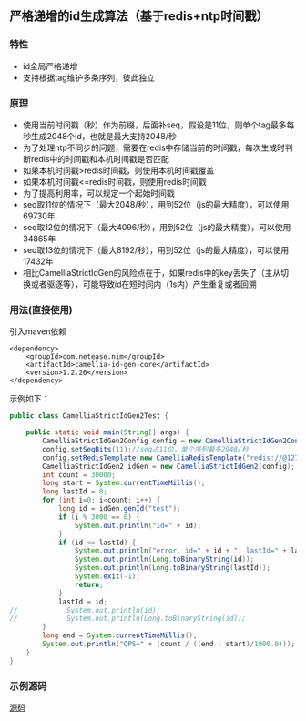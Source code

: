 
## 严格递增的id生成算法（基于redis+ntp时间戳）
### 特性
* id全局严格递增
* 支持根据tag维护多条序列，彼此独立

### 原理
* 使用当前时间戳（秒）作为前缀，后面补seq，假设是11位，则单个tag最多每秒生成2048个id，也就是最大支持2048/秒
* 为了处理ntp不同步的问题，需要在redis中存储当前的时间戳，每次生成时判断redis中的时间戳和本机时间戳是否匹配
* 如果本机时间戳>redis时间戳，则使用本机时间戳覆盖
* 如果本机时间戳<=redis时间戳，则使用redis时间戳
* 为了提高利用率，可以规定一个起始时间戳
* seq取11位的情况下（最大2048/秒），用到52位（js的最大精度），可以使用69730年
* seq取12位的情况下（最大4096/秒），用到52位（js的最大精度），可以使用34865年
* seq取13位的情况下（最大8192/秒），用到52位（js的最大精度），可以使用17432年
* 相比CamelliaStrictIdGen的风险点在于，如果redis中的key丢失了（主从切换或者驱逐等），可能导致id在短时间内（1s内）产生重复或者回溯

### 用法(直接使用)
引入maven依赖
```
<dependency>
    <groupId>com.netease.nim</groupId>
    <artifactId>camellia-id-gen-core</artifactId>
    <version>1.2.26</version>
</dependency>
```
示例如下：
```java
public class CamelliaStrictIdGen2Test {

    public static void main(String[] args) {
        CamelliaStrictIdGen2Config config = new CamelliaStrictIdGen2Config();
        config.setSeqBits(11);//seq占11位，单个序列最多2048/秒
        config.setRedisTemplate(new CamelliaRedisTemplate("redis://@127.0.0.1:6379"));
        CamelliaStrictIdGen2 idGen = new CamelliaStrictIdGen2(config);
        int count = 30000;
        long start = System.currentTimeMillis();
        long lastId = 0;
        for (int i=0; i<count; i++) {
            long id = idGen.genId("test");
            if (i % 3000 == 0) {
                System.out.println("id=" + id);
            }
            if (id <= lastId) {
                System.out.println("error, id=" + id + ", lastId=" + lastId);
                System.out.println(Long.toBinaryString(id));
                System.out.println(Long.toBinaryString(lastId));
                System.exit(-1);
                return;
            }
            lastId = id;
//            System.out.println(id);
//            System.out.println(Long.toBinaryString(id));
        }
        long end = System.currentTimeMillis();
        System.out.println("QPS=" + (count / ((end - start)/1000.0)));
    }
}


```

### 示例源码
[源码](/camellia-samples/camellia-id-gen-strict-samples)

